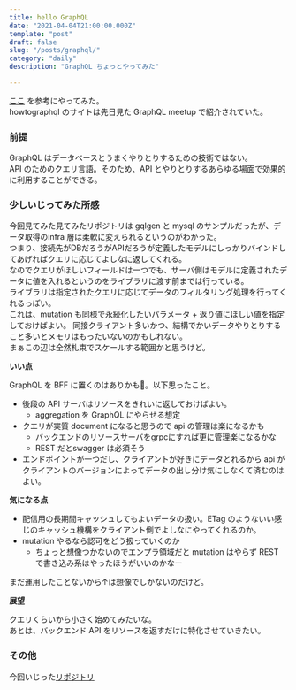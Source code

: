 ```yaml
---
title: hello GraphQL
date: "2021-04-04T21:00:00.000Z"
template: "post"
draft: false
slug: "/posts/graphql/"
category: "daily"
description: "GraphQL ちょっとやってみた"

---
```


[ここ](https://www.howtographql.com/graphql-go/0-introduction/) を参考にやってみた。  
howtographql のサイトは先日見た GraphQL meetup で紹介されていた。

### 前提

GraphQL はデータベースとうまくやりとりするための技術ではない。  
API のためのクエリ言語。そのため、API とやりとりするあらゆる場面で効果的に利用することができる。  

### 少しいじってみた所感

今回見てみた見てみたリポジトリは gqlgen と mysql のサンプルだったが、データ取得のinfra 層は柔軟に変えられるというのがわかった。  
つまり、接続先がDBだろうがAPIだろうが定義したモデルにしっかりバインドしてあげればクエリに応じてよしなに返してくれる。  
なのでクエリがほしいフィールドは一つでも、サーバ側はモデルに定義されたデータに値を入れるというのをライブラリに渡す前までは行っている。  
ライブラリは指定されたクエリに応じてデータのフィルタリング処理を行ってくれるっぽい。  
これは、mutation も同様で永続化したいパラメータ + 返り値にほしい値を指定しておけばよい。 
同接クライアント多いかつ、結構でかいデータやりとりすること多いとメモリはもったいないのかもしれない。  
まぁこの辺は全然札束でスケールする範囲かと思うけど。  

**いい点**

GraphQL を BFF に置くのはありかも。以下思ったこと。

- 後段の API サーバはリソースをきれいに返しておけばよい。  
  - aggregation を GraphQL にやらせる想定
- クエリが実質 document になると思うので api の管理は楽になるかも
  - バックエンドのリソースサーバをgrpcにすれば更に管理楽になるかな
  - REST だとswagger は必須そう
- エンドポイントが一つだし、クライアントが好きにデータとれるから api がクライアントのバージョンによってデータの出し分け気にしなくて済むのはよい。  


**気になる点**

- 配信用の長期間キャッシュしてもよいデータの扱い。ETag のようないい感じのキャッシュ機構をクライアント側でよしなにやってくれるのか。
- mutation やるなら認可をどう扱っていくのか
  - ちょっと想像つかないのでエンプラ領域だと mutation はやらず REST で書き込み系はやったほうがいいのかなー

まだ運用したことないから↑は想像でしかないのだけど。

**展望**

クエリくらいから小さく始めてみたいな。  
あとは、バックエンド API をリソースを返すだけに特化させていきたい。  

### その他

今回いじった[リポジトリ](https://github.com/smith-30/graphql-golang)
